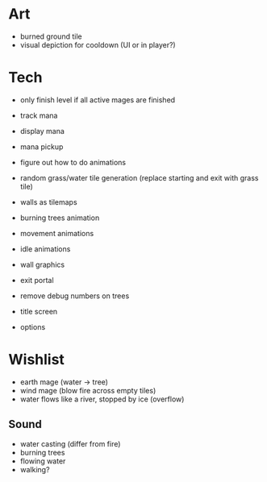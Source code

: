 # Art
- burned ground tile
- visual depiction for cooldown (UI or in player?)

# Tech
- only finish level if all active mages are finished
- track mana
- display mana
- mana pickup
- figure out how to do animations
- random grass/water tile generation (replace starting and exit with grass tile)
- walls as tilemaps

- burning trees animation
- movement animations
- idle animations
- wall graphics
- exit portal

- remove debug numbers on trees

- title screen
- options

# Wishlist
- earth mage (water -> tree)
- wind mage (blow fire across empty tiles)
- water flows like a river, stopped by ice (overflow)

## Sound
- water casting (differ from fire)
- burning trees
- flowing water
- walking?

